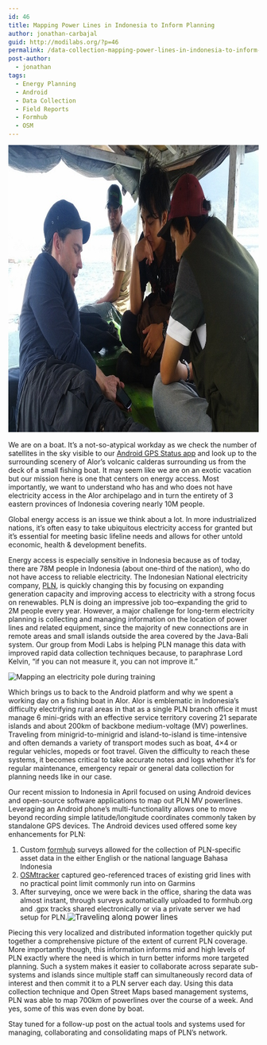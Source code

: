 ```yaml
---
id: 46
title: Mapping Power Lines in Indonesia to Inform Planning
author: jonathan-carbajal
guid: http://modilabs.org/?p=46
permalink: /data-collection-mapping-power-lines-in-indonesia-to-inform-planning-2/
post-author:
  - jonathan
tags:
  - Energy Planning
  - Android
  - Data Collection
  - Field Reports
  - Formhub
  - OSM
---
```

[<img src="/assets/uploads/blog/2013/05/EdwinBoatMapping.jpg" alt="EdwinBoatMapping" width="1024" height="578" class="alignnone size-full wp-image-2277" />][1]

We are on a boat. It&#8217;s a not-so-atypical workday as we check the number of satellites in the sky visible to our [Android GPS Status app][2] and look up to the surrounding scenery of Alor&#8217;s volcanic calderas surrounding us from the deck of a small fishing boat. <!--more-->It may seem like we are on an exotic vacation but our mission here is one that centers on energy access. Most importantly, we want to understand who has and who does not have electricity access in the Alor archipelago and in turn the entirety of 3 eastern provinces of Indonesia covering nearly 10M people.</p> 

Global energy access is an issue we think about a lot. In more industrialized nations, it&#8217;s often easy to take ubiquitous electricity access for granted but it&#8217;s essential for meeting basic lifeline needs and allows for other untold economic, health & development benefits. 

Energy access is especially sensitive in Indonesia because as of today, there are 78M people in Indonesia (about one-third of the nation), who do not have access to reliable electricity. The Indonesian National electricity company, [PLN][3], is quickly changing this by focusing on expanding generation capacity and improving access to electricity with a strong focus on renewables. PLN is doing an impressive job too&#8211;expanding the grid to 2M people every year. However, a major challenge for long-term electricity planning is collecting and managing information on the location of power lines and related equipment, since the majority of new connections are in remote areas and small islands outside the area covered by the Java-Bali system. Our group from Modi Labs is helping PLN manage this data with improved rapid data collection techniques because, to paraphrase Lord Kelvin, &#8220;if you can not measure it, you can not improve it.&#8221; 

<img class="alignleft" alt="Mapping an electricity pole during training" src="https://lh5.googleusercontent.com/-7jnPMc71nPM/UXcnEz2hDII/AAAAAAAABnM/AzkI3PRioFc/w297-h527-no/IMAG0185.jpg" width="166" height="295" /> 

Which brings us to back to the Android platform and why we spent a working day on a fishing boat in Alor. Alor is emblematic in Indonesia&#8217;s difficulty electrifying rural areas in that as a single PLN branch office it must manage 6 mini-grids with an effective service territory covering 21 separate islands and about 200km of backbone medium-voltage (MV) powerlines. Traveling from minigrid-to-minigrid and island-to-island is time-intensive and often demands a variety of transport modes such as boat, 4&#215;4 or regular vehicles, mopeds or foot travel. Given the difficulty to reach these systems, it becomes critical to take accurate notes and logs whether it&#8217;s for regular maintenance, emergency repair or general data collection for planning needs like in our case. 

Our recent mission to Indonesia in April focused on using Android devices and open-source software applications to map out PLN MV powerlines. Leveraging an Android phone’s multi-functionality allows one to move beyond recording simple latitude/longitude coordinates commonly taken by standalone GPS devices. The Android devices used offered some key enhancements for PLN: 

  1. Custom [formhub][4] surveys allowed for the collection of PLN-specific asset data in the either English or the national language Bahasa Indonesia
  2. [OSMtracker][5] captured geo-referenced traces of existing grid lines with no practical point limit commonly run into on Garmins
  3. After surveying, once we were back in the office, sharing the data was almost instant, through surveys automatically uploaded to formhub.org and .gpx tracks shared electronically or via a private server we had setup for PLN.<img class="alignright" style="font-size: 1rem; line-height: 1;" alt="Traveling along power lines" src="http://farm8.staticflickr.com/7423/8718874872_0f5684eb3d.jpg" width="300" height="400" />

Piecing this very localized and distributed information together quickly put together a comprehensive picture of the extent of current PLN coverage. More importantly though, this information informs mid and high levels of PLN exactly where the need is which in turn better informs more targeted planning. Such a system makes it easier to collaborate across separate sub-systems and islands since multiple staff can simultaneously record data of interest and then commit it to a PLN server each day. Using this data collection technique and Open Street Maps based management systems, PLN was able to map 700km of powerlines over the course of a week. And yes, some of this was even done by boat. 

Stay tuned for a follow-up post on the actual tools and systems used for managing, collaborating and consolidating maps of PLN&#8217;s network.

 [1]: /assets/uploads/blog/2013/05/EdwinBoatMapping.jpg
 [2]: https://play.google.com/store/apps/details?id=com.eclipsim.gpsstatus2&hl=en
 [3]: http://en.wikipedia.org/wiki/Perusahaan_Listrik_Negara
 [4]: http://formhub.org
 [5]: https://play.google.com/store/apps/details?id=me.guillaumin.android.osmtracker&hl=en
